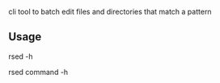 cli tool to batch edit files and directories that match a pattern
## Usage
rsed -h

rsed command -h

<!-- ![Alt text](https://github.com/MarioHabor/rsedit/blob/master/Screenshot_20240627_214453.png "cli") -->
